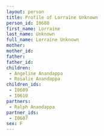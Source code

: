 ```yaml
---
layout: person
title: Profile of Lorraine Unknown
person_id: I0608
first_name: Lorraine
last_name: Unknown
full_name: Lorraine Unknown
mother: 
mother_id: 
father: 
father_id: 
children:
 - Angeline Anandappa
 - Rosalie Anandappa
children_ids:
 - I0609
 - I0610
partners:
 - Ralph Anandappa
partner_ids:
 - I0607
sex: F
---
```


